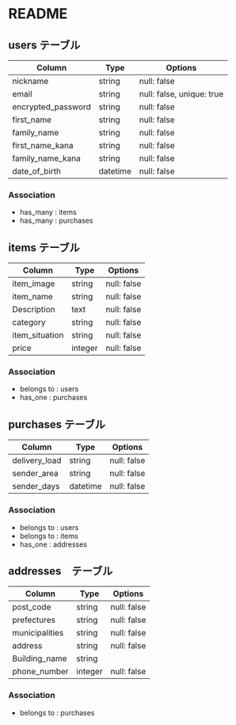 # README

## users テーブル

| Column             | Type     | Options                  |
| ------------------ | -------- | ------------------------ |
| nickname           | string   | null: false              |
| email              | string   | null: false, unique: true|
| encrypted_password | string   | null: false              |
| first_name         | string   | null: false              |
| family_name        | string   | null: false              |
| first_name_kana    | string   | null: false              |
| family_name_kana   | string   | null: false              |
| date_of_birth      | datetime | null: false              |

### Association
- has_many : items
- has_many : purchases


## items テーブル

| Column             | Type     | Options                  |
| ------------------ | -------- | ------------------------ |
| item_image         | string   | null: false              |
| item_name          | string   | null: false              |
| Description        | text     | null: false              |
| category           | string   | null: false              |
| item_situation     | string   | null: false              |
| price              | integer  | null: false              |

### Association
- belongs to : users
- has_one : purchases


## purchases テーブル

| Column             | Type     | Options                  |
| ------------------ | -------- | ------------------------ |
| delivery_load      | string   | null: false              |
| sender_area        | string   | null: false              |
| sender_days        | datetime | null: false              |

### Association
- belongs to : users
- belongs to : items
- has_one : addresses


## addresses　テーブル

| Column             | Type    | Options                  |
| ------------------ | ------- | ------------------------ |
| post_code          | string  | null: false              |
| prefectures        | string  | null: false              |
| municipalities     | string  | null: false              |
| address            | string  | null: false              |
| Building_name      | string  |                          |
| phone_number       | integer | null: false              |

### Association
- belongs to : purchases
